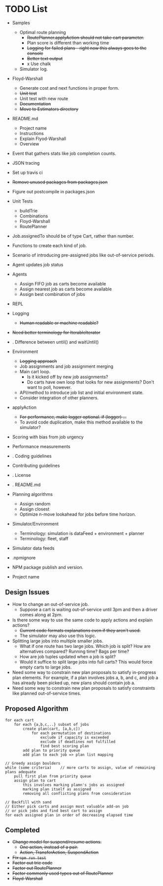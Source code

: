 # TODO List

* Samples
    * Optimal route planning
        * ~~RoutePlanner.applyAction should not take cart parameter.~~
        * Plan score is different than working time
        * ~~Logging for failed plans - right now this always goes to the console~~
        * ~~Better text output~~
        * x Use chalk
    * Simulator log.
* Floyd-Warshall
    * Generate cost and next functions in proper form.
    * ~~Unit test~~
    * Unit test with new route
    * ~~Documentation~~
    * ~~Move to Estimators directory~~
* README.md
    * Project name
    * Instructions
    * Explain Flyod-Warshall
    * Overview
* Event that gathers stats like job completion counts.
* JSON tracing
* Set up travis ci
* ~~Remove unused packages from packages.json~~
* Figure out postcompile in packages.json
* Unit Tests
    * buildTrie
    * Combinations
    * Floyd-Warshall
    * RoutePlanner


* Job.assignedTo should be of type Cart, rather than number.
* Functions to create each kind of job.
* Scenario of introducing pre-assigned jobs like out-of-service periods.

* Agent updates job status
* Agents
    * Assign FIFO job as carts become available
    * Assign nearest job as carts become available
    * Assign best combination of jobs
* REPL
* Logging
    * ~~Human readable or machine readable?~~
* ~~Need better terminology for IterableIterator<SimTime>~~
* . Difference between until() and waitUntil()
* Environment
    * ~~Logging approach~~
    * Job assignments and job assignment merging
    * Main cart loop.
        * Is it kicked off by new job assignments?
        * Do carts have own loop that looks for new assignments? Don't want to poll, however.
    * API/method to introduce job list and initial environment state.
    * Consider integration of other planners.
* applyAction
    * ~~For performance, make logger optional. if (logger) ...~~
    * To avoid code duplication, make this method available to the simulator?
* Scoring with bias from job urgency
* Performance measurements
* . Coding guidelines
* Contributing guidelines
* . License
* . README.md
* Planning algorithms
    * Assign random
    * Assign closest
    * Optimize n-move lookahead for jobs before time horizon.
* Simulator/Environment
    * Terminology: simulation is dataFeed + environment + planner
    * Terminology: fleet, staff
* Simulator data feeds
* .npmignore
* NPM package publish and version.
* Project name


## Design Issues
* How to change an out-of-service job.
    * Suppose a cart is waiting out-of-service until 3pm and then a driver comes along at 2pm.
* Is there some way to use the same code to apply actions and explain actions?
    * ~~Current code formats explanations even if they aren't used.~~
    * The simulator may also use this logic.
* Splitting large jobs into multiple smaller jobs.
    * What if one route has two large jobs. Which job is split? How are alternatives compared? Running time? Bags per time?
    * How are job tuples updated when a job is split?
    * Would it suffice to split large jobs into full carts? This would force empty carts to large jobs.
* Need some way to constrain new plan proposals to satisfy in-progress plan elements. For example, if a plan involves jobs a, b, and c, and job a has already been picked up, new plans should contain job a.
* Need some way to constrain new plan proposals to satisfy constraints like planned out-of-service times.



## Proposed Algorithm

~~~
for each cart
    for each {a,b,c,..} subset of jobs
        create plan(cart, [a,b,c])
            for each permutation of destinations
                exclude if capacity is exceeded
                exclude if deadlines not fulfilled
                find best scoring plan
        add plan to priority queue
        add plan to each job => plan list mapping

// Greedy assign boulders
while (some criteria)    // more carts to assign, value of remaining plans adequate
    pull first plan from priority queue
    assign plan to cart
        this involves marking plamn's jobs as assigned
        marking plan itself as assigned
        removing all conflicting plans from consideration

// Backfill with sand
// Either pick carts and assign most valuable add-on job
// or pick jobs and find best cart to assign
for each assigned plan in order of decreasing elapsed time

~~~


## Completed
* ~~Change model for suspend/resume actions.~~
    * ~~One action, instead of a pair.~~
    * ~~Action, TransferAction, SuspendAction~~
* ~~Fix `npm run test`~~
* ~~Factor out trie code~~
* ~~Factor out RoutePlanner~~
* ~~Factor commonly used types out of RoutePlanner~~
* ~~Floyd-Warshall~~

